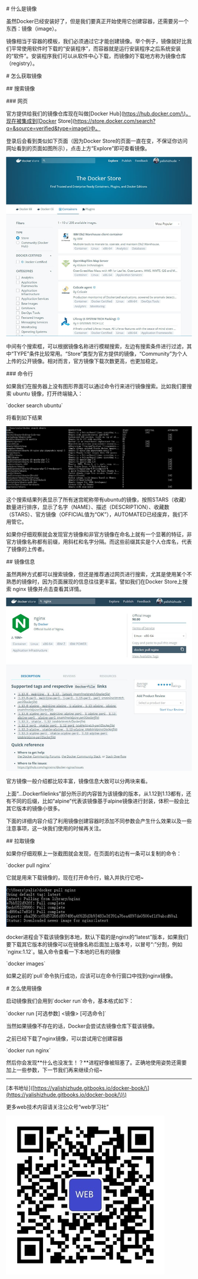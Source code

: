 \# 什么是镜像

虽然Docker已经安装好了，但是我们要真正开始使用它创建容器，还需要另一个东西：镜像（image）。

镜像相当于容器的模板，我们必须通过它才能创建镜像。举个例子，镜像就好比我们平常使用软件时下载的“安装程序”，而容器就是运行安装程序之后系统安装的“软件”。安装程序我们可以从软件中心下载，而镜像的下载地方称为镜像仓库（registry）。

\# 怎么获取镜像

\#\# 搜索镜像

\#\#\# 网页

官方提供给我们的镜像仓库现在叫做\[Docker Hub\]\([https://hub.docker.com/\)，现在被集成到\[Docker](https://hub.docker.com/%29，现在被集成到[Docker) Store\]\([https://store.docker.com/search?q=&source=verified&type=image\)中。](https://store.docker.com/search?q=&source=verified&type=image%29中。)

登录后会看到类似如下页面（因为Docker Store的页面一直在变，不保证你访问网址看到的页面如图所示），点击上方“Explore”即可查看镜像。

![](/assets/160a7880c8a01c77.jpg)

中间有个搜索框，可以根据镜像名称进行模糊搜索，左边有搜索条件进行过滤，其中“TYPE”条件比较常用。“Store”类型为官方提供的镜像，“Community”为个人上传的公开镜像。相对而言，官方镜像下载次数更高，也更加稳定。

\#\#\# 命令行

如果我们在服务器上没有图形界面可以通过命令行来进行镜像搜索。比如我们要搜索 ubuntu 镜像，打开终端输入：

\`docker search ubuntu\`

将看到如下结果

![](/assets/160a797a6faae37a.jpg)

这个搜索结果列表显示了所有迷宫昵称带有ubuntu的镜像，按照STARS（收藏）数量进行排序，显示了名字（NAME）、描述（DESCRIPTION）、收藏数（STARS）、官方镜像（OFFICIAL值为“OK”），AUTOMATED已经废弃，我们不用管它。

如果你仔细观察就会发现官方镜像和非官方镜像在命名上就有一个显著的特征，非官方镜像名称都有前缀，用斜杠和名字分隔。而这些前缀其实是个人仓库名，代表了镜像的上传者。

\#\# 镜像信息

虽然两种方式都可以搜索镜像，但还是推荐通过网页进行搜索，尤其是使用某个不熟悉的镜像时，因为页面展现的信息往往更丰富。譬如我们在Docker Store上搜索 nginx 镜像并点击查看其详情。

![](/assets/160aae22396ebb9d.jpg)

官方镜像一般介绍都比较丰富，镜像信息大致可以分两块来看。

上面“...Dockerfilelinks”部分所示的内容皆为该镜像的版本，从1.12到1.13都有，还有不同的后缀，比如“alpine”代表该镜像基于alpine镜像进行封装，体积一般会比其它版本的镜像小很多。

下面的详细内容介绍了利用镜像创建容器时添加不同参数会产生什么效果以及一些注意事项，这一块我们使用的时候再关注。

\#\# 拉取镜像

如果你仔细观察上一张截图就会发现，在页面的右边有一条可以复制的命令：

\`docker pull nginx\`

它就是用来下载镜像的，现在打开命令行，输入并执行它吧~

![](/assets/160aaeb31b24915d.jpg)

docker进程会下载该镜像到本地，默认下载的是nginx的“latest”版本，如果我们要下载其它版本的镜像可以在镜像名称后面加上版本号，以冒号“:”分割，例如\`nginx:1.12\`。输入命令查看一下本地的已有的镜像

\`docker images\`

如果之前的\`pull\`命令执行成功，应该可以在命令行窗口中找到nginx镜像。

\# 怎么使用镜像

启动镜像我们会用到\`docker run\`命令，基本格式如下：

\`docker run \[可选参数\] &lt;镜像&gt; \[可选命令\]\`

当然如果镜像不存在的话，Docker会尝试去镜像仓库下载该镜像。

之前已经下载了nginx镜像，可以尝试用它创建容器

\`docker run nginx\`

然后你会发现\*\*什么也没发生！？\*\*进程好像被阻塞了。正确地使用姿势还需要加上一些参数，下一节我们再来继续介绍~

---

\[本书地址\]\([https://yalishizhude.gitbooks.io/docker-book/\](https://yalishizhude.gitbooks.io/docker-book/\)\)

更多web技术内容请关注公众号“web学习社”

![](/assets/webclub.jpg)

